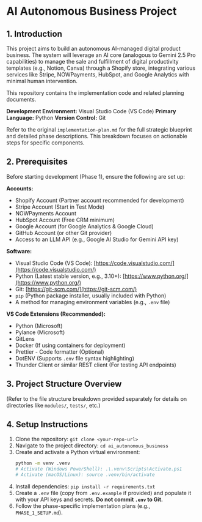 # AI Autonomous Business Project

## 1. Introduction

This project aims to build an autonomous AI-managed digital product business. The system will leverage an AI core (analogous to Gemini 2.5 Pro capabilities) to manage the sale and fulfillment of digital productivity templates (e.g., Notion, Canva) through a Shopify store, integrating various services like Stripe, NOWPayments, HubSpot, and Google Analytics with minimal human intervention.

This repository contains the implementation code and related planning documents.

**Development Environment:** Visual Studio Code (VS Code)
**Primary Language:** Python
**Version Control:** Git

Refer to the original `implementation-plan.md` for the full strategic blueprint and detailed phase descriptions. This breakdown focuses on actionable steps for specific components.

## 2. Prerequisites

Before starting development (Phase 1), ensure the following are set up:

**Accounts:**

* Shopify Account (Partner account recommended for development)
* Stripe Account (Start in Test Mode)
* NOWPayments Account
* HubSpot Account (Free CRM minimum)
* Google Account (for Google Analytics & Google Cloud)
* GitHub Account (or other Git provider)
* Access to an LLM API (e.g., Google AI Studio for Gemini API key)

**Software:**

* Visual Studio Code (VS Code): [https://code.visualstudio.com/](https://code.visualstudio.com/)
* Python (Latest stable version, e.g., 3.10+): [https://www.python.org/](https://www.python.org/)
* Git: [https://git-scm.com/](https://git-scm.com/)
* `pip` (Python package installer, usually included with Python)
* A method for managing environment variables (e.g., `.env` file)

**VS Code Extensions (Recommended):**

* Python (Microsoft)
* Pylance (Microsoft)
* GitLens
* Docker (If using containers for deployment)
* Prettier - Code formatter (Optional)
* DotENV (Supports `.env` file syntax highlighting)
* Thunder Client or similar REST client (For testing API endpoints)

## 3. Project Structure Overview

(Refer to the file structure breakdown provided separately for details on directories like `modules/`, `tests/`, etc.)

## 4. Setup Instructions

1.  Clone the repository: `git clone <your-repo-url>`
2.  Navigate to the project directory: `cd ai_autonomous_business`
3.  Create and activate a Python virtual environment:
    ```bash
    python -m venv .venv
    # Activate (Windows PowerShell): .\.venv\Scripts\Activate.ps1
    # Activate (macOS/Linux): source .venv/bin/activate
    ```
4.  Install dependencies: `pip install -r requirements.txt`
5.  Create a `.env` file (copy from `.env.example` if provided) and populate it with your API keys and secrets. **Do not commit `.env` to Git.**
6.  Follow the phase-specific implementation plans (e.g., `PHASE_1_SETUP.md`).

